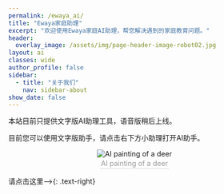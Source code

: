```yaml
---
permalink: /ewaya_ai/
title: "Ewaya家庭助理"
excerpt: "欢迎使用Ewaya家庭AI助理，帮您解决遇到的家庭教育问题。"
header:
  overlay_image: /assets/img/page-header-image-robot02.jpg
layout: ai
classes: wide
author_profile: false
sidebar:
  - title: "关于我们"
    nav: sidebar-about
show_date: false
---
```


本站目前只提供文字版AI助理工具，语音版稍后上线。

目前您可以使用文字版助手，请点击右下方小助理打开AI助手。

<center><img src="https://fastly.jsdelivr.net/gh/GabrielPeace/img@main/2024/ai-art-painting-deer-watercolor-trees.jpg" alt="AI painting of a deer" /><br>
    <div style="color:orange; border-bottom: 1px solid #d9d9d9;
    display: inline-block;
    color: #999;
    padding: 2px;">AI painting of a deer</div>
</center>

请点击这里——>{: .text-right}
